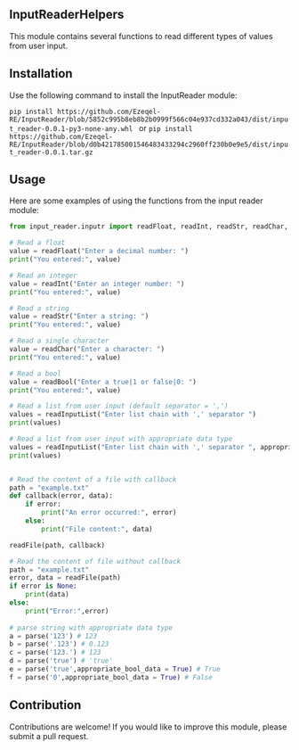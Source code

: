 ## InputReaderHelpers

This module contains several functions to read different types of values from user input.

## Installation

Use the following command to install the InputReader module:

```pip install https://github.com/Ezeqel-RE/InputReader/blob/5852c995b8eb8b2b0999f566c04e937cd332a043/dist/input_reader-0.0.1-py3-none-any.whl ```
or 
```pip install https://github.com/Ezeqel-RE/InputReader/blob/d0b421785001546483433294c2960ff230b0e9e5/dist/input_reader-0.0.1.tar.gz```


## Usage

Here are some examples of using the functions from the input reader module:

```python
from input_reader.inputr import readFloat, readInt, readStr, readChar, readBool, readFile, readList

# Read a float
value = readFloat("Enter a decimal number: ")
print("You entered:", value)

# Read an integer
value = readInt("Enter an integer number: ")
print("You entered:", value)

# Read a string
value = readStr("Enter a string: ")
print("You entered:", value)

# Read a single character
value = readChar("Enter a character: ")
print("You entered:", value)

# Read a bool
value = readBool("Enter a true|1 or false|0: ")
print("You entered:", value)

# Read a list from user input (default separator = ',')
values = readInputList("Enter list chain with ',' separator ")
print(values)

# Read a list from user input with appropriate data type 
values = readInputList("Enter list chain with ',' separator ", appropriate_data = True, appropriate_bool_data = True)
print(values)


# Read the content of a file with callback
path = "example.txt"
def callback(error, data):
    if error:
        print("An error occurred:", error)
    else:
        print("File content:", data)

readFile(path, callback)

# Read the content of file without callback
path = "example.txt"
error, data = readFile(path)
if error is None:
    print(data)
else:
    print("Error:",error)
    
# parse string with appropriate data type
a = parse('123') # 123
b = parse('.123') # 0.123
c = parse('123.') # 123
d = parse('true') # 'true'
e = parse('true',appropriate_bool_data = True) # True
f = parse('0',appropriate_bool_data = True) # False

```

## Contribution

Contributions are welcome! 
If you would like to improve this module, 
please submit a pull request.
